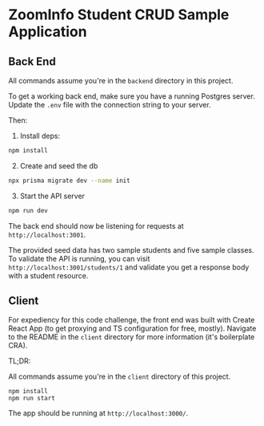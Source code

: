 # ZoomInfo Student CRUD Sample Application

## Back End

All commands assume you're in the `backend` directory in this project.

To get a working back end, make sure you have a running Postgres server.
Update the `.env` file with the connection string to your server.

Then:

1. Install deps:

```bash
npm install
```

2. Create and seed the db

```bash
npx prisma migrate dev --name init
```

3. Start the API server

```bash
npm run dev
```

The back end should now be listening for requests at `http://localhost:3001`.

The provided seed data has two sample students and five sample classes.
To validate the API is running, you can visit `http://localhost:3001/students/1` and validate you get a response body with a student resource.

## Client

For expediency for this code challenge, the front end was built with Create React App (to get proxying and TS configuration for free, mostly). Navigate to the README in the `client` directory for more information (it's boilerplate CRA).

TL;DR:

All commands assume you're in the `client` directory of this project.

```
npm install
npm run start
```

The app should be running at `http://localhost:3000/`.
